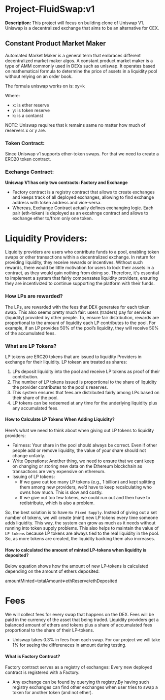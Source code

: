 # Project-FluidSwap:v1

**Description:** This project will focus on building clone of Uniswap V1. Uniswap is a decentralized exchange that aims to be an alternative for CEX.



## Constant Product Market Maker

Automated Market Maker is a general term that embraces different decentralized market maker algos. A constant product market maker is a type of AMM commonly used in DEXs such as uniswap. It operates based on mathematical formula to determine the price of assets in a liquidity pool without relying on an order book.


The formula uniswap works on is: xy=k

Where:
- x: is ether reserve
- y: is token reserve 
- k: is a contanst

NOTE: Uniswap requires that k remains same no matter how much of reservers x or y are.


### Token Contract:
Since Uniswap v1 supports ether-token swaps. For that we need to create a ERC20 token contract.

### Exchange Contract:

**Uniswap V1 has only two contracts: Factory and Exchange**

* Factory contract is a registry contract that allows to create exchanges and keeps track of all deployed exchanges, allowing to  find exchange address with token address and vice-versa.
* Whereas, Exchange Contract actually defines exchanging logic. Each pair (eth-token) is deployed as an excahnge contract and allows to exchange ether to/from only one token.


# Liquidity Providers: 

Liquidity providers are users who contribute funds to a pool, enabling token swaps or other transactions within a decentralized exchange. In return for providing liquidity, they receive rewards or incentives. Without such rewards, there would be little motivation for users to lock their assets in a contract, as they would gain nothing from doing so. Therefore, it's essential to implement a system that fairly compensates liquidity providers, ensuring they are incentivized to continue supporting the platform with their funds.

### How LPs are rewarded? 

The LPs, are rewarded with the fees that DEX generates for each token swap. This also seems pretty much fair: users (traders) pay for services (liquidity) provided by other people. To, ensure fair distribution, rewards are proportional to the amount of liquidity each LP contributes to the pool. For example, if an LP provides 50% of the pool’s liquidity, they will receive 50% of the accumulated fees.

### What are LP Tokens?

LP tokens are ERC20 tokens that are issued to liquidity Providers in exchange for their liquidity. LP tokesn are treated as shares:

1. LPs deposit liquidity into the pool and receive LP tokens as proof of their contribution.
2. The number of LP tokens issued is proportional to the share of liquidity the provider contributes to the pool's reserves.
3. This system ensures that fees are distributed fairly among LPs based on their share of the pool.
4. LP tokens can be redeemed at any time for the underlying liquidity plus any accumulated fees. 

#### How to Calculate LP Tokens When Adding Liquidity?

Here’s what we need to think about when giving out LP tokens to liquidity providers:

* Fairness: Your share in the pool should always be correct. Even if other people add or remove liquidity, the value of your share should not change unfairly.
* Write Operations: Another thing, we need to ensure that we cant keep on changing or storing new data on the Ethereum blockchain as transactions are very expensive on ethereum.
* Issuing of LP tokens:
    * If we gave out too many LP tokens (e.g., 1 billion) and kept splitting them among new providers, we’d have to keep recalculating who owns how much. This is slow and costly.
    * If we give out too few tokens, we could run out and then have to redistribute, which is also a problem.

So, the best solution is to have `No Fixed Supply`. Instead of giving out a set number of tokens, we will create (mint) new LP tokens every time someone adds liquidity. This way, the system can grow as much as it needs without running into token supply problems. This also helps to maintain the value of `LP tokens` because LP tokens are always tied to the real liquidity in the pool. So, as more tokens are created, the liquidity backing them also increases.


<H4>How to calculated the amount of minted LP-tokens when liquidity is deposited?</H4>

Below equation shows how the amount of new LP-tokens is calculated depending on the amount of ethers deposited:

amountMinted=totalAmount∗ethReserve/ethDeposited


# ​Fees

We will collect fees for every swap that happens on the DEX. Fees will be paid in the currency of the asset that being traded. Liquidity providers get a balanced amount of ethers and tokens plus a share of accumulated fees proportional to the share of their LP-tokens.

* Uniswap takes 0.3% in fees from each swap. For our project we will take 1% for seeing the differeneces in amount during testing.

####  What is  Factory Contract?
 
Factory contract serves as a registry of exchanges: Every new deployed contract is registered with a Factory.
* Any exchange can be found by querying th registry.By having such registry exchanges can find other exchanges when user tries to swap a token for another token (and not ether).


